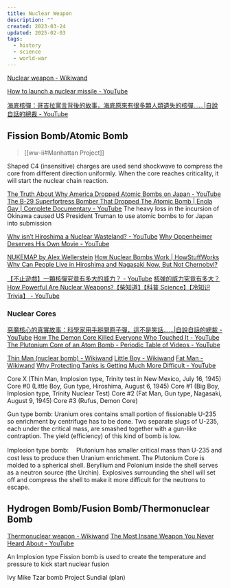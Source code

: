 ```yaml
---
title: Nuclear Weapon
description: ""
created: 2023-03-24
updated: 2025-02-03
tags:
  - history
  - science
  - world-war
---
```


[Nuclear weapon - Wikiwand](https://www.wikiwand.com/en/nuclear%20bomb)

[How to launch a nuclear missile - YouTube](https://www.youtube.com/watch?v=7Wi8pjzsFD4)

[海底核彈：哥吉拉寓言背後的故事，海底原來有很多顆人類遺失的核彈……|自說自話的總裁 - YouTube](https://www.youtube.com/watch?v=YT4OodQtydE)

## Fission Bomb/Atomic Bomb

> [[ww-ii#Manhattan Project]]

Shaped C4 (insensitive) charges are used send shockwave to compress the core from different direction uniformly. When the core reaches criticality, it will start the nuclear chain reaction.

[The Truth About Why America Dropped Atomic Bombs on Japan - YouTube](https://www.youtube.com/watch?v=gOVCx4yiICM)
[The B-29 Superfortress Bomber That Dropped The Atomic Bomb | Enola Gay | Complete Documentary - YouTube](https://www.youtube.com/watch?v=a1UnKZI1csg)
The heavy loss in the incursion of Okinawa caused US President Truman to use atomic bombs to for Japan into submission

[Why isn’t Hiroshima a Nuclear Wasteland? - YouTube](https://www.youtube.com/watch?v=e3RRycSmd5A)
[Why Oppenheimer Deserves His Own Movie - YouTube](https://www.youtube.com/watch?v=Xzv84ZdtlE0)

[NUKEMAP by Alex Wellerstein](https://nuclearsecrecy.com/nukemap/)
[How Nuclear Bombs Work | HowStuffWorks](http://science.howstuffworks.com/nuclear-bomb.htm/printable)
[Why Can People Live in Hiroshima and Nagasaki Now, But Not Chernobyl?](http://www.todayifoundout.com/index.php/2013/10/can-people-live-hiroshima-nagasaki-now-chernobyl/)

[【不止遊戲】一顆核彈究竟有多大的威力？ - YouTube](https://www.youtube.com/watch?v=BMBm1l5KUKs)
[核弹的威力究竟有多大？How Powerful Are Nuclear Weapons?【柴知道】【科普 Science】【冷知识 Trivia】 - YouTube](https://www.youtube.com/watch?v=Ayo5lUGCJuA)

### Nuclear Cores

[惡魔核心的真實故事：科學家用手掰開原子彈，這不是笑話……|自說自話的總裁 - YouTube](https://www.youtube.com/watch?v=9MzcKz_CsMY)
[How The Demon Core Killed Everyone Who Touched It - YouTube](https://www.youtube.com/watch?v=rlywR2PNwCg)
[The Plutonium Core of an Atom Bomb - Periodic Table of Videos - YouTube](https://www.youtube.com/watch?v=QLZMzsRB86E)

[Thin Man (nuclear bomb) - Wikiwand](<https://www.wikiwand.com/en/Thin_Man_(nuclear_bomb)>)
[Little Boy - Wikiwand](https://www.wikiwand.com/en/Little_Boy)
[Fat Man - Wikiwand](https://www.wikiwand.com/en/Fat_Man)
[Why Protecting Tanks is Getting Much More Difficult - YouTube](https://www.youtube.com/watch?v=C4NmOss83XI)

Core X (Thin Man, Implosion type, Trinity test in New Mexico, July 16, 1945)
Core #0 (Little Boy, Gun type, Hiroshima, August 6, 1945)
Core #1 (Big Boy, Implosion type, Trinity Nuclear Test)
Core #2 (Fat Man, Gun type, Nagasaki, August 9, 1945)
Core #3 (Rufus, Demon Core)

Gun type bomb: Uranium ores contains small portion of fissionable U-235 so enrichment by centrifuge has to be done. Two separate slugs of U-235, each under the critical mass, are smashed together with a gun-like contraption. The yield (efficiency) of this kind of bomb is low.

Implosion type bomb:　 Plutonium has smaller critical mass than U-235 and cost less to produce then Uranium enrichment. The Plutonium Core is molded to a spherical shell. Beryllium and Polonium inside the shell serves as a neutron source (the Urchin). Explosives surrounding the shell will set off and compress the shell to make it more difficult for the neutrons to escape.

## Hydrogen Bomb/Fusion Bomb/Thermonuclear Bomb

[Thermonuclear weapon - Wikiwand](https://www.wikiwand.com/en/Thermonuclear_weapon)
[The Most Insane Weapon You Never Heard About - YouTube](https://www.youtube.com/watch?v=E55uSCO5D2w)

An Implosion type Fission bomb is used to create the temperature and pressure to kick start nuclear fusion

Ivy Mike
Tzar bomb
Project Sundial (plan)
